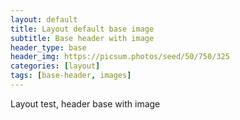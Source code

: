 ```yaml
---
layout: default
title: Layout default base image
subtitle: Base header with image
header_type: base
header_img: https://picsum.photos/seed/50/750/325
categories: [layout]
tags: [base-header, images]
---
```


Layout test, header base with image